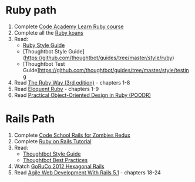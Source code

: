 # Ruby path
1. Complete [Code Academy Learn Ruby course](https://www.codecademy.com/learn/ruby)
2. Complete all the [Ruby koans](http://rubykoans.com/)
3. Read:
    - [Ruby Style Guide](https://github.com/bbatsov/ruby-style-guide)
    - [Thoughtbot Style Guide] (https://github.com/thoughtbot/guides/tree/master/style/ruby)
    - [Thoughtbot Test Guide]https://github.com/thoughtbot/guides/tree/master/style/testing
4. Read [The Ruby Way (3rd edition)](http://therubyway.io/) - chapters 1-8
5. Read [Eloquent Ruby](http://www.amazon.com/Eloquent-Ruby-Addison-Wesley-rofessional-Series/dp/0321584104) - chapters 1-9
6. Read [Practical Object-Oriented Design in Ruby (POODR)](http://www.poodr.com/)
# Rails Path
1. Complete [Code School Rails for Zombies Redux](https://www.codeschool.com/courses/rails-for-zombies-redux)
2. Complete [Ruby on Rails Tutorial](https://www.railstutorial.org/book)
4. Read: 
    - [Thoughtbot Style Guide](https://github.com/thoughtbot/guides/tree/master/style/rails)
    - [Thoughtbot Best Practices](https://github.com/thoughtbot/guides/tree/master/best-practices)
5. Watch [GoRuCo 2012 Hexagonal Rails](https://www.youtube.com/watch?v=CGN4RFkhH2M)
6. Read [Agile Web Development With Rails 5.1](https://pragprog.com/book/rails51/agile-web-development-with-rails-51) - chapters 18-24
